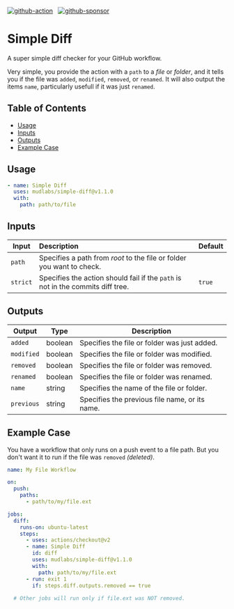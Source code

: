 [![github-action]](https://github.com/marketplace/actions/simple-diff)
&nbsp;
[![github-sponsor]](https://github.com/sponsors/mudlabs)


# Simple Diff
A super simple diff checker for your GitHub workflow.


Very simple, you provide the action with a `path` to a _file_ or _folder_, and it tells you if the file was `added`, `modified`, `removed`, or `renamed`. It will also output the items `name`, particularly usefull if it was just `renamed`.

## Table of Contents
- [Usage](#usage)
- [Inputs](#inputs)
- [Outputs](#outputs)
- [Example Case](#example-case)


## Usage
```yaml
- name: Simple Diff
  uses: mudlabs/simple-diff@v1.1.0
  with:
    path: path/to/file   
```

## Inputs
| Input | Description | Default |
| --- | :--- | --- |
| `path` | Specifies a path from _root_ to the file or folder you want to check. | |
| `strict` | Specifies the action should fail if the `path` is not in the commits diff tree. | `true` |

## Outputs
| Output | Type | Description |
| --- | --- | --- |
| `added` | boolean | Specifies the file or folder was just added. |
| `modified` | boolean | Specifies the file or folder was modified. |
| `removed` | boolean | Specifies the file or folder was removed. |
| `renamed` | boolean | Specifies the file or folder was renamed. |
| `name` | string | Specifies the name of the file or folder. |
| `previous` | string | Specifies the previous file name, or its name. |

## Example Case
You have a workflow that only runs on a push event to a file path. But you don't want it to run if the file was `removed` _(deleted)_.

```yaml
name: My File Workflow

on:
  push:
    paths:
      - path/to/my/file.ext

jobs:
  diff:
    runs-on: ubuntu-latest
    steps:
      - uses: actions/checkout@v2
      - name: Simple Diff
        id: diff
        uses: mudlabs/simple-diff@v1.1.0
        with:
          path: path/to/my/file.ext
      - run: exit 1
        if: steps.diff.outputs.removed == true
  
  # Other jobs will run only if file.ext was NOT removed.
```

[github-action]: https://img.shields.io/endpoint?url=https://raw.githubusercontent.com/mudlabs/shieldsio/endpoint/badges/github-action.json
[github-sponsor]: https://img.shields.io/endpoint?url=https://raw.githubusercontent.com/mudlabs/shieldsio/endpoint/badges/github-sponsor.json
